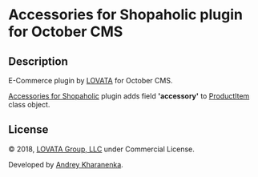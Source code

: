 # Accessories for Shopaholic plugin for October CMS

## Description

E-Commerce plugin by [LOVATA](https://lovata.com) for October CMS.

[Accessories for Shopaholic](http://octobercms.com/plugin/lovata-accessoriessshopaholic) plugin adds field **'accessory'**
to [ProductItem](https://github.com/lovata/oc-shopaholic-plugin/wiki/ProductItem) class object.
  
## License

© 2018, [LOVATA Group, LLC](https://lovata.com) under Commercial License.

Developed by [Andrey Kharanenka](https://github.com/kharanenka).